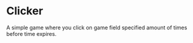 # Clicker

A simple game where you click on game field specified amount of times before time expires.
